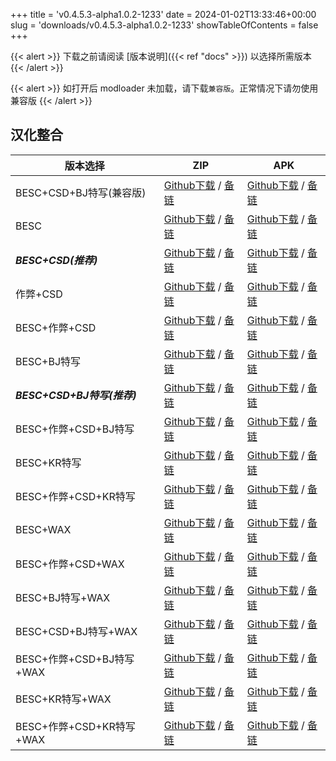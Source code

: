 
+++
title = 'v0.4.5.3-alpha1.0.2-1233'
date = 2024-01-02T13:33:46+00:00
slug = 'downloads/v0.4.5.3-alpha1.0.2-1233'
showTableOfContents = false
+++

{{< alert >}}
下载之前请阅读 [版本说明]({{< ref "docs" >}}) 以选择所需版本
{{< /alert >}}


{{< alert >}}
如打开后 modloader 未加载，请下载`兼容版`。正常情况下请勿使用兼容版
{{< /alert >}}

## 汉化整合

|         版本选择          |                                                                                                                                                                            ZIP                                                                                                                                                                             |                                                                                                                                                                            APK                                                                                                                                                                             |
|---------------------------|------------------------------------------------------------------------------------------------------------------------------------------------------------------------------------------------------------------------------------------------------------------------------------------------------------------------------------------------------------|------------------------------------------------------------------------------------------------------------------------------------------------------------------------------------------------------------------------------------------------------------------------------------------------------------------------------------------------------------|
|BESC+CSD+BJ特写(兼容版)    |[Github下载](https://github.com/DoL-Lyra/Lyra/releases/download/v0.4.5.3-alpha1.0.2-1233/DoL-0.4.5.3-Lyra-a1.0.2-polyfill-besc-cheat-csd-sideviewbj-1233.zip ) / [备链](https://mirror.ghproxy.com/https://github.com/DoL-Lyra/Lyra/releases/download/v0.4.5.3-alpha1.0.2-1233/DoL-0.4.5.3-Lyra-a1.0.2-polyfill-besc-cheat-csd-sideviewbj-1233.zip )|[Github下载](https://github.com/DoL-Lyra/Lyra/releases/download/v0.4.5.3-alpha1.0.2-1233/DoL-0.4.5.3-Lyra-a1.0.2-polyfill-besc-cheat-csd-sideviewbj-1233.apk ) / [备链](https://mirror.ghproxy.com/https://github.com/DoL-Lyra/Lyra/releases/download/v0.4.5.3-alpha1.0.2-1233/DoL-0.4.5.3-Lyra-a1.0.2-polyfill-besc-cheat-csd-sideviewbj-1233.apk )|
|BESC                       |[Github下载](https://github.com/DoL-Lyra/Lyra/releases/download/v0.4.5.3-alpha1.0.2-1233/DoL-0.4.5.3-Lyra-a1.0.2-besc-1233.zip ) / [备链](https://mirror.ghproxy.com/https://github.com/DoL-Lyra/Lyra/releases/download/v0.4.5.3-alpha1.0.2-1233/DoL-0.4.5.3-Lyra-a1.0.2-besc-1233.zip )                                                            |[Github下载](https://github.com/DoL-Lyra/Lyra/releases/download/v0.4.5.3-alpha1.0.2-1233/DoL-0.4.5.3-Lyra-a1.0.2-besc-1233.apk ) / [备链](https://mirror.ghproxy.com/https://github.com/DoL-Lyra/Lyra/releases/download/v0.4.5.3-alpha1.0.2-1233/DoL-0.4.5.3-Lyra-a1.0.2-besc-1233.apk )                                                            |
|***BESC+CSD(推荐)***       |[Github下载](https://github.com/DoL-Lyra/Lyra/releases/download/v0.4.5.3-alpha1.0.2-1233/DoL-0.4.5.3-Lyra-a1.0.2-besc-csd-1233.zip ) / [备链](https://mirror.ghproxy.com/https://github.com/DoL-Lyra/Lyra/releases/download/v0.4.5.3-alpha1.0.2-1233/DoL-0.4.5.3-Lyra-a1.0.2-besc-csd-1233.zip )                                                    |[Github下载](https://github.com/DoL-Lyra/Lyra/releases/download/v0.4.5.3-alpha1.0.2-1233/DoL-0.4.5.3-Lyra-a1.0.2-besc-csd-1233.apk ) / [备链](https://mirror.ghproxy.com/https://github.com/DoL-Lyra/Lyra/releases/download/v0.4.5.3-alpha1.0.2-1233/DoL-0.4.5.3-Lyra-a1.0.2-besc-csd-1233.apk )                                                    |
|作弊+CSD                   |[Github下载](https://github.com/DoL-Lyra/Lyra/releases/download/v0.4.5.3-alpha1.0.2-1233/DoL-0.4.5.3-Lyra-a1.0.2-cheat-csd-1233.zip ) / [备链](https://mirror.ghproxy.com/https://github.com/DoL-Lyra/Lyra/releases/download/v0.4.5.3-alpha1.0.2-1233/DoL-0.4.5.3-Lyra-a1.0.2-cheat-csd-1233.zip )                                                  |[Github下载](https://github.com/DoL-Lyra/Lyra/releases/download/v0.4.5.3-alpha1.0.2-1233/DoL-0.4.5.3-Lyra-a1.0.2-cheat-csd-1233.apk ) / [备链](https://mirror.ghproxy.com/https://github.com/DoL-Lyra/Lyra/releases/download/v0.4.5.3-alpha1.0.2-1233/DoL-0.4.5.3-Lyra-a1.0.2-cheat-csd-1233.apk )                                                  |
|BESC+作弊+CSD              |[Github下载](https://github.com/DoL-Lyra/Lyra/releases/download/v0.4.5.3-alpha1.0.2-1233/DoL-0.4.5.3-Lyra-a1.0.2-besc-cheat-csd-1233.zip ) / [备链](https://mirror.ghproxy.com/https://github.com/DoL-Lyra/Lyra/releases/download/v0.4.5.3-alpha1.0.2-1233/DoL-0.4.5.3-Lyra-a1.0.2-besc-cheat-csd-1233.zip )                                        |[Github下载](https://github.com/DoL-Lyra/Lyra/releases/download/v0.4.5.3-alpha1.0.2-1233/DoL-0.4.5.3-Lyra-a1.0.2-besc-cheat-csd-1233.apk ) / [备链](https://mirror.ghproxy.com/https://github.com/DoL-Lyra/Lyra/releases/download/v0.4.5.3-alpha1.0.2-1233/DoL-0.4.5.3-Lyra-a1.0.2-besc-cheat-csd-1233.apk )                                        |
|BESC+BJ特写                |[Github下载](https://github.com/DoL-Lyra/Lyra/releases/download/v0.4.5.3-alpha1.0.2-1233/DoL-0.4.5.3-Lyra-a1.0.2-besc-sideviewbj-1233.zip ) / [备链](https://mirror.ghproxy.com/https://github.com/DoL-Lyra/Lyra/releases/download/v0.4.5.3-alpha1.0.2-1233/DoL-0.4.5.3-Lyra-a1.0.2-besc-sideviewbj-1233.zip )                                      |[Github下载](https://github.com/DoL-Lyra/Lyra/releases/download/v0.4.5.3-alpha1.0.2-1233/DoL-0.4.5.3-Lyra-a1.0.2-besc-sideviewbj-1233.apk ) / [备链](https://mirror.ghproxy.com/https://github.com/DoL-Lyra/Lyra/releases/download/v0.4.5.3-alpha1.0.2-1233/DoL-0.4.5.3-Lyra-a1.0.2-besc-sideviewbj-1233.apk )                                      |
|***BESC+CSD+BJ特写(推荐)***|[Github下载](https://github.com/DoL-Lyra/Lyra/releases/download/v0.4.5.3-alpha1.0.2-1233/DoL-0.4.5.3-Lyra-a1.0.2-besc-csd-sideviewbj-1233.zip ) / [备链](https://mirror.ghproxy.com/https://github.com/DoL-Lyra/Lyra/releases/download/v0.4.5.3-alpha1.0.2-1233/DoL-0.4.5.3-Lyra-a1.0.2-besc-csd-sideviewbj-1233.zip )                              |[Github下载](https://github.com/DoL-Lyra/Lyra/releases/download/v0.4.5.3-alpha1.0.2-1233/DoL-0.4.5.3-Lyra-a1.0.2-besc-csd-sideviewbj-1233.apk ) / [备链](https://mirror.ghproxy.com/https://github.com/DoL-Lyra/Lyra/releases/download/v0.4.5.3-alpha1.0.2-1233/DoL-0.4.5.3-Lyra-a1.0.2-besc-csd-sideviewbj-1233.apk )                              |
|BESC+作弊+CSD+BJ特写       |[Github下载](https://github.com/DoL-Lyra/Lyra/releases/download/v0.4.5.3-alpha1.0.2-1233/DoL-0.4.5.3-Lyra-a1.0.2-besc-cheat-csd-sideviewbj-1233.zip ) / [备链](https://mirror.ghproxy.com/https://github.com/DoL-Lyra/Lyra/releases/download/v0.4.5.3-alpha1.0.2-1233/DoL-0.4.5.3-Lyra-a1.0.2-besc-cheat-csd-sideviewbj-1233.zip )                  |[Github下载](https://github.com/DoL-Lyra/Lyra/releases/download/v0.4.5.3-alpha1.0.2-1233/DoL-0.4.5.3-Lyra-a1.0.2-besc-cheat-csd-sideviewbj-1233.apk ) / [备链](https://mirror.ghproxy.com/https://github.com/DoL-Lyra/Lyra/releases/download/v0.4.5.3-alpha1.0.2-1233/DoL-0.4.5.3-Lyra-a1.0.2-besc-cheat-csd-sideviewbj-1233.apk )                  |
|BESC+KR特写                |[Github下载](https://github.com/DoL-Lyra/Lyra/releases/download/v0.4.5.3-alpha1.0.2-1233/DoL-0.4.5.3-Lyra-a1.0.2-besc-sideviewkr-1233.zip ) / [备链](https://mirror.ghproxy.com/https://github.com/DoL-Lyra/Lyra/releases/download/v0.4.5.3-alpha1.0.2-1233/DoL-0.4.5.3-Lyra-a1.0.2-besc-sideviewkr-1233.zip )                                      |[Github下载](https://github.com/DoL-Lyra/Lyra/releases/download/v0.4.5.3-alpha1.0.2-1233/DoL-0.4.5.3-Lyra-a1.0.2-besc-sideviewkr-1233.apk ) / [备链](https://mirror.ghproxy.com/https://github.com/DoL-Lyra/Lyra/releases/download/v0.4.5.3-alpha1.0.2-1233/DoL-0.4.5.3-Lyra-a1.0.2-besc-sideviewkr-1233.apk )                                      |
|BESC+作弊+CSD+KR特写       |[Github下载](https://github.com/DoL-Lyra/Lyra/releases/download/v0.4.5.3-alpha1.0.2-1233/DoL-0.4.5.3-Lyra-a1.0.2-besc-cheat-csd-sideviewkr-1233.zip ) / [备链](https://mirror.ghproxy.com/https://github.com/DoL-Lyra/Lyra/releases/download/v0.4.5.3-alpha1.0.2-1233/DoL-0.4.5.3-Lyra-a1.0.2-besc-cheat-csd-sideviewkr-1233.zip )                  |[Github下载](https://github.com/DoL-Lyra/Lyra/releases/download/v0.4.5.3-alpha1.0.2-1233/DoL-0.4.5.3-Lyra-a1.0.2-besc-cheat-csd-sideviewkr-1233.apk ) / [备链](https://mirror.ghproxy.com/https://github.com/DoL-Lyra/Lyra/releases/download/v0.4.5.3-alpha1.0.2-1233/DoL-0.4.5.3-Lyra-a1.0.2-besc-cheat-csd-sideviewkr-1233.apk )                  |
|BESC+WAX                   |[Github下载](https://github.com/DoL-Lyra/Lyra/releases/download/v0.4.5.3-alpha1.0.2-1233/DoL-0.4.5.3-Lyra-a1.0.2-besc-wax-1233.zip ) / [备链](https://mirror.ghproxy.com/https://github.com/DoL-Lyra/Lyra/releases/download/v0.4.5.3-alpha1.0.2-1233/DoL-0.4.5.3-Lyra-a1.0.2-besc-wax-1233.zip )                                                    |[Github下载](https://github.com/DoL-Lyra/Lyra/releases/download/v0.4.5.3-alpha1.0.2-1233/DoL-0.4.5.3-Lyra-a1.0.2-besc-wax-1233.apk ) / [备链](https://mirror.ghproxy.com/https://github.com/DoL-Lyra/Lyra/releases/download/v0.4.5.3-alpha1.0.2-1233/DoL-0.4.5.3-Lyra-a1.0.2-besc-wax-1233.apk )                                                    |
|BESC+作弊+CSD+WAX          |[Github下载](https://github.com/DoL-Lyra/Lyra/releases/download/v0.4.5.3-alpha1.0.2-1233/DoL-0.4.5.3-Lyra-a1.0.2-besc-wax-cheat-csd-1233.zip ) / [备链](https://mirror.ghproxy.com/https://github.com/DoL-Lyra/Lyra/releases/download/v0.4.5.3-alpha1.0.2-1233/DoL-0.4.5.3-Lyra-a1.0.2-besc-wax-cheat-csd-1233.zip )                                |[Github下载](https://github.com/DoL-Lyra/Lyra/releases/download/v0.4.5.3-alpha1.0.2-1233/DoL-0.4.5.3-Lyra-a1.0.2-besc-wax-cheat-csd-1233.apk ) / [备链](https://mirror.ghproxy.com/https://github.com/DoL-Lyra/Lyra/releases/download/v0.4.5.3-alpha1.0.2-1233/DoL-0.4.5.3-Lyra-a1.0.2-besc-wax-cheat-csd-1233.apk )                                |
|BESC+BJ特写+WAX            |[Github下载](https://github.com/DoL-Lyra/Lyra/releases/download/v0.4.5.3-alpha1.0.2-1233/DoL-0.4.5.3-Lyra-a1.0.2-besc-wax-sideviewbj-1233.zip ) / [备链](https://mirror.ghproxy.com/https://github.com/DoL-Lyra/Lyra/releases/download/v0.4.5.3-alpha1.0.2-1233/DoL-0.4.5.3-Lyra-a1.0.2-besc-wax-sideviewbj-1233.zip )                              |[Github下载](https://github.com/DoL-Lyra/Lyra/releases/download/v0.4.5.3-alpha1.0.2-1233/DoL-0.4.5.3-Lyra-a1.0.2-besc-wax-sideviewbj-1233.apk ) / [备链](https://mirror.ghproxy.com/https://github.com/DoL-Lyra/Lyra/releases/download/v0.4.5.3-alpha1.0.2-1233/DoL-0.4.5.3-Lyra-a1.0.2-besc-wax-sideviewbj-1233.apk )                              |
|BESC+CSD+BJ特写+WAX        |[Github下载](https://github.com/DoL-Lyra/Lyra/releases/download/v0.4.5.3-alpha1.0.2-1233/DoL-0.4.5.3-Lyra-a1.0.2-besc-wax-csd-sideviewbj-1233.zip ) / [备链](https://mirror.ghproxy.com/https://github.com/DoL-Lyra/Lyra/releases/download/v0.4.5.3-alpha1.0.2-1233/DoL-0.4.5.3-Lyra-a1.0.2-besc-wax-csd-sideviewbj-1233.zip )                      |[Github下载](https://github.com/DoL-Lyra/Lyra/releases/download/v0.4.5.3-alpha1.0.2-1233/DoL-0.4.5.3-Lyra-a1.0.2-besc-wax-csd-sideviewbj-1233.apk ) / [备链](https://mirror.ghproxy.com/https://github.com/DoL-Lyra/Lyra/releases/download/v0.4.5.3-alpha1.0.2-1233/DoL-0.4.5.3-Lyra-a1.0.2-besc-wax-csd-sideviewbj-1233.apk )                      |
|BESC+作弊+CSD+BJ特写+WAX   |[Github下载](https://github.com/DoL-Lyra/Lyra/releases/download/v0.4.5.3-alpha1.0.2-1233/DoL-0.4.5.3-Lyra-a1.0.2-besc-wax-cheat-csd-sideviewbj-1233.zip ) / [备链](https://mirror.ghproxy.com/https://github.com/DoL-Lyra/Lyra/releases/download/v0.4.5.3-alpha1.0.2-1233/DoL-0.4.5.3-Lyra-a1.0.2-besc-wax-cheat-csd-sideviewbj-1233.zip )          |[Github下载](https://github.com/DoL-Lyra/Lyra/releases/download/v0.4.5.3-alpha1.0.2-1233/DoL-0.4.5.3-Lyra-a1.0.2-besc-wax-cheat-csd-sideviewbj-1233.apk ) / [备链](https://mirror.ghproxy.com/https://github.com/DoL-Lyra/Lyra/releases/download/v0.4.5.3-alpha1.0.2-1233/DoL-0.4.5.3-Lyra-a1.0.2-besc-wax-cheat-csd-sideviewbj-1233.apk )          |
|BESC+KR特写+WAX            |[Github下载](https://github.com/DoL-Lyra/Lyra/releases/download/v0.4.5.3-alpha1.0.2-1233/DoL-0.4.5.3-Lyra-a1.0.2-besc-wax-sideviewkr-1233.zip ) / [备链](https://mirror.ghproxy.com/https://github.com/DoL-Lyra/Lyra/releases/download/v0.4.5.3-alpha1.0.2-1233/DoL-0.4.5.3-Lyra-a1.0.2-besc-wax-sideviewkr-1233.zip )                              |[Github下载](https://github.com/DoL-Lyra/Lyra/releases/download/v0.4.5.3-alpha1.0.2-1233/DoL-0.4.5.3-Lyra-a1.0.2-besc-wax-sideviewkr-1233.apk ) / [备链](https://mirror.ghproxy.com/https://github.com/DoL-Lyra/Lyra/releases/download/v0.4.5.3-alpha1.0.2-1233/DoL-0.4.5.3-Lyra-a1.0.2-besc-wax-sideviewkr-1233.apk )                              |
|BESC+作弊+CSD+KR特写+WAX   |[Github下载](https://github.com/DoL-Lyra/Lyra/releases/download/v0.4.5.3-alpha1.0.2-1233/DoL-0.4.5.3-Lyra-a1.0.2-besc-wax-cheat-csd-sideviewkr-1233.zip ) / [备链](https://mirror.ghproxy.com/https://github.com/DoL-Lyra/Lyra/releases/download/v0.4.5.3-alpha1.0.2-1233/DoL-0.4.5.3-Lyra-a1.0.2-besc-wax-cheat-csd-sideviewkr-1233.zip )          |[Github下载](https://github.com/DoL-Lyra/Lyra/releases/download/v0.4.5.3-alpha1.0.2-1233/DoL-0.4.5.3-Lyra-a1.0.2-besc-wax-cheat-csd-sideviewkr-1233.apk ) / [备链](https://mirror.ghproxy.com/https://github.com/DoL-Lyra/Lyra/releases/download/v0.4.5.3-alpha1.0.2-1233/DoL-0.4.5.3-Lyra-a1.0.2-besc-wax-cheat-csd-sideviewkr-1233.apk )          |
